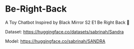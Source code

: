 # Be-Right-Back
A Toy Chatbot Inspired by Black Mirror S2 E1 Be Right Back 👻

Dataset: https://huggingface.co/datasets/sabrinah/Sandra

Model: https://huggingface.co/sabrinah/SANDRA
